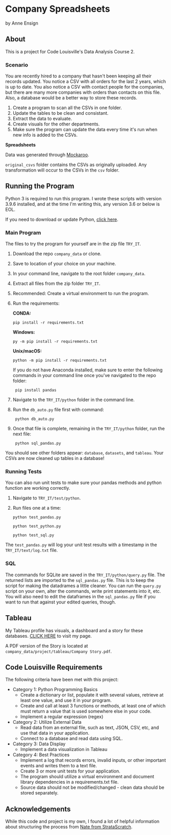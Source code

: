 # Company Spreadsheets

by Anne Ensign

## About

This is a project for Code Louisville's Data Analysis Course 2.  

### Scenario

You are recently hired to a company that hasn't been keeping all their records updated. You notice a CSV with all orders for the last 2 years, which is up to date. You also notice a CSV with contact people for the companies, but there are many more companies with orders than contacts on this file. Also, a database would be a better way to store these records.

1. Create a program to scan all the CSVs in one folder.
2. Update the tables to be clean and consistant.
3. Extract the data to evaluate.
4. Create visuals for the other departments.
5. Make sure the program can update the data every time it's run when new info is added to the CSVs.

**Spreadsheets**

Data was generated through [Mockaroo](https://www.mockaroo.com).

`original_csvs` folder contains the CSVs as originally uploaded. Any transformation will occur to the CSVs in the `csv` folder.

## Running the Program

Python 3 is required to run this program. I wrote these scripts with version 3.9.6 installed, and at the time I'm writing this, any version 3.6 or below is EOL.

If you need to download or update Python, [click here](https://www.python.org).

### Main Program

The files to try the program for yourself are in the zip file `TRY_IT`.

1. Download the repo `company_data` or clone.
2. Save to location of your choice on your machine.
3. In your command line, navigate to the root folder `company_data`.
4. Extract all files from the zip folder `TRY_IT`.
5. Recommended: Create a virtual environment to run the program.
6. Run the requirements:

     **CONDA:** 

     `pip install -r requirements.txt`

     **Windows:**

     `py -m pip install -r requirements.txt`

     **Unix/macOS:**

     `python -m pip install -r requirements.txt`

     If you do not have Anaconda installed, make sure to enter the following commands in your command line once you've navigated to the repo folder:

     	pip install pandas
	
7. Navigate to the `TRY_IT/python` folder in the command line.
8. Run the `db_auto.py` file first with command:

		python db_auto.py

9. Once that file is complete, remaining in the `TRY_IT/python` folder, run the next file:

		python sql_pandas.py

You should see other folders appear: `database`, `datasets`, and `tableau`. Your CSVs are now cleaned up tables in a database!

### Running Tests

You can also run unit tests to make sure your pandas methods and python function are working correctly.

1. Navigate to `TRY_IT/test/python`.
2. Run files one at a time:

	  `python test_pandas.py`

	  `python test_python.py`
  
    `python test_sql.py`

The `test_pandas.py` will log your unit test results with a timestamp in the `TRY_IT/text/log.txt` file.

### SQL

The commands for SQLite are saved in the `TRY_IT/python/query.py` file. The returned lists are imported to the `sql_pandas.py` file. This is to keep the script for making the datadrames a little cleaner. You can run the `query.py` script on your own, alter the commands, write print statements into it, etc. You will also need to edit the dataframes in the `sql_pandas.py` file if you want to run that against your edited queries, though.

## Tableau

My Tableau profile has visuals, a dashboard and a story for these databases. [CLICK HERE](https://public.tableau.com/app/profile/anne.ensign/viz/Company_16474575907250/Dashboard-2YearReview_1) to visit my page.

A PDF version of the Story is located at `company_data/project/tableau/Company Story.pdf`.

## Code Louisville Requirements

The following criteria have been met with this project:

* Category 1: Python Programming Basics
  * Create a dictionary or list, populate it with several values, retrieve at least one value, and use it in your program.
  * Create and call at least 3 functions or methods, at least one of which must return a value that is used somewhere else in your code.
  * Implement a regular expression (regex)
* Category 2: Utilize External Data
  * Read data from an external file, such as text, JSON, CSV, etc, and use that data in your application.
  * Connect to a database and read data using SQL.
* Category 3: Data Display
  * Implement a data visualization in Tableau
* Category 4: Best Practices
  * Implement a log that records errors, invalid inputs, or other important events and writes them to a text file.
  * Create 3 or more unit tests for your application.
  * The program should utilize a virtual environment and document library dependencies in a requirements.txt file.
  * Source data should not be modified/changed - clean data should be stored separately.



## Acknowledgements

While this code and project is my own, I found a lot of helpful information about structuring the process from [Nate from StrataScratch](https://github.com/Strata-Scratch/csv_to_db_automation).
